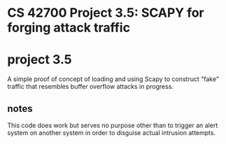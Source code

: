 # CS 42700 Project 3.5: SCAPY for forging attack traffic
<Brandon Cocanig>

# project 3.5
A simple proof of concept of loading and using Scapy to construct "fake" traffic that resembles buffer overflow attacks in progress.

## notes
This code does work but serves no purpose other than to trigger an alert system on another system in order to disguise actual intrusion attempts.